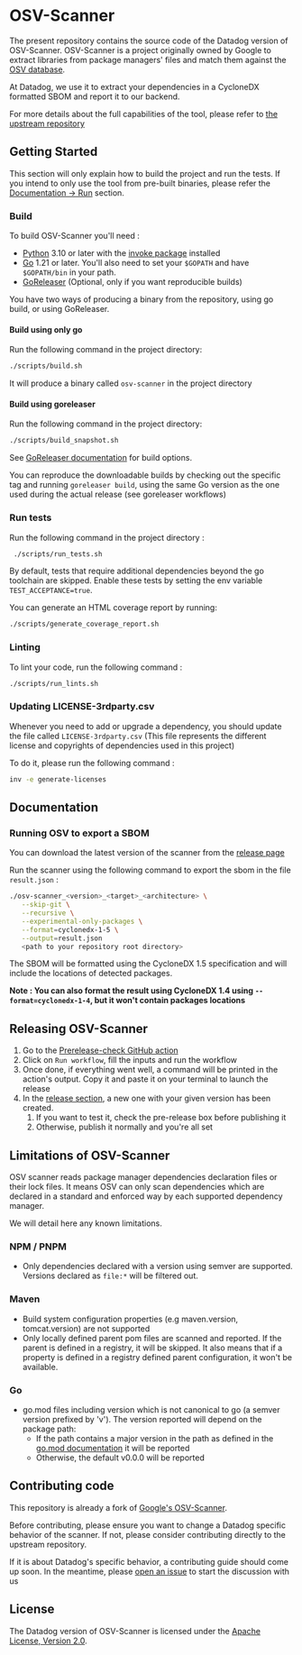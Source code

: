 # OSV-Scanner

The present repository contains the source code of the Datadog version of OSV-Scanner.
OSV-Scanner is a project originally owned by Google to extract libraries from package managers' files and match them against the [OSV database](https://osv.dev/).

At Datadog, we use it to extract your dependencies in a CycloneDX formatted SBOM and report it to our backend.

For more details about the full capabilities of the tool, please refer to [the upstream repository](https://www.github.com/google/osv-scanner)

## Getting Started

This section will only explain how to build the project and run the tests. If you intend to only use the tool from pre-built binaries, please refer the [Documentation -> Run](#run) section.

### Build

To build OSV-Scanner you'll need :


- [Python]() 3.10 or later with the [invoke package](https://www.pyinvoke.org/installing.html) installed
- [Go](https://golang.org/doc/install) 1.21 or later. You'll also need to set your `$GOPATH` and have `$GOPATH/bin` in your path.
- [GoReleaser](https://goreleaser.com/) (Optional, only if you want reproducible builds)

You have two ways of producing a binary from the repository, using go build, or using GoReleaser.

#### Build using only go

Run the following command in the project directory:

```bash
./scripts/build.sh
```

It will produce a binary called `osv-scanner` in the project directory

#### Build using goreleaser

Run the following command in the project directory:

```bash
./scripts/build_snapshot.sh
```

See [GoReleaser documentation](https://goreleaser.com/cmd/goreleaser_build/) for build options.

You can reproduce the downloadable builds by checking out the specific tag and running `goreleaser build`, using the same Go version as the one used during the actual release (see goreleaser workflows)

### Run tests

Run the following command in the project directory :

```bash
 ./scripts/run_tests.sh
```

By default, tests that require additional dependencies beyond the go toolchain are skipped. Enable these tests by setting the env variable `TEST_ACCEPTANCE=true`.

You can generate an HTML coverage report by running:

```bash
./scripts/generate_coverage_report.sh
```

### Linting

To lint your code, run the following command :

```bash
./scripts/run_lints.sh
```

### Updating LICENSE-3rdparty.csv

Whenever you need to add or upgrade a dependency, you should update the file called `LICENSE-3rdparty.csv`
(This file represents the different license and copyrights of dependencies used in this project)

To do it, please run the following command :

```bash
inv -e generate-licenses
```

## Documentation

### Running OSV to export a SBOM

You can download the latest version of the scanner from the [release page](https://www.github.com/DataDog/osv-scanner/releases)

Run the scanner using the following command to export the sbom in the file `result.json` :

```bash
./osv-scanner_<version>_<target>_<architecture> \
   --skip-git \
   --recursive \
   --experimental-only-packages \
   --format=cyclonedx-1-5 \
   --output=result.json
   <path to your repository root directory>
```

The SBOM will be formatted using the CycloneDX 1.5 specification and will include the locations of detected packages.

**Note : You can also format the result using CycloneDX 1.4 using `--format=cyclonedx-1-4`, but it won't contain packages locations**

## Releasing OSV-Scanner

1. Go to the [Prerelease-check GitHub action](https://github.com/DataDog/osv-scanner/actions/workflows/prerelease-check.yml)
2. Click on `Run workflow`, fill the inputs and run the workflow
3. Once done, if everything went well, a command will be printed in the action's output. Copy it and paste it on your terminal to launch the release
4. In the [release section](https://github.com/DataDog/osv-scanner/releases), a new one with your given version has been created.
   1. If you want to test it, check the pre-release box before publishing it
   2. Otherwise, publish it normally and you're all set

## Limitations of OSV-Scanner

OSV scanner reads package manager dependencies declaration files or their lock files. It means OSV can only scan
dependencies which are declared in a standard and enforced way by each supported dependency manager.

We will detail here any known limitations.

### NPM / PNPM

- Only dependencies declared with a version using semver are supported. Versions declared as `file:*` will be filtered out.

### Maven

- Build system configuration properties (e.g maven.version, tomcat.version) are not supported
- Only locally defined parent pom files are scanned and reported. If the parent is defined in a registry, it will be skipped.
  It also means that if a property is defined in a registry defined parent configuration, it won't be available.

### Go

- go.mod files including version which is not canonical to go (a semver version prefixed by 'v'). The version reported will depend on the package path:
  - If the path contains a major version in the path as defined in the [go.mod documentation](https://go.dev/doc/modules/gomod-ref#require) it will be reported
  - Otherwise, the default v0.0.0 will be reported

## Contributing code

This repository is already a fork of [Google's OSV-Scanner](https://www.github.com/google/osv-scanner).

Before contributing, please ensure you want to change a Datadog specific behavior of the scanner.
If not, please consider contributing directly to the upstream repository.

If it is about Datadog's specific behavior, a contributing guide should come up soon. In the meantime, please [open an issue](https://www.github.com/DataDog/osv-scanner/issues) to start the discussion with us

## License

The Datadog version of OSV-Scanner is licensed under the [Apache License, Version 2.0](LICENSE).
